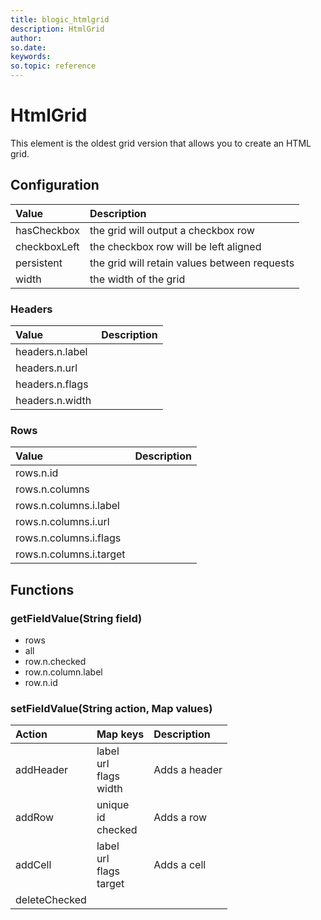 ```yaml
---
title: blogic_htmlgrid
description: HtmlGrid
author:
so.date:
keywords:
so.topic: reference
---
```


# HtmlGrid

This element is the oldest grid version that allows you to create an HTML grid.

## Configuration

| Value         | Description                                  |
|:--------------|:---------------------------------------------|
|  hasCheckbox  | the grid will output a checkbox row          |
|  checkboxLeft | the checkbox row will be left aligned        |
|  persistent   | the grid will retain values between requests |
|  width        | the width of the grid                        |

### Headers

| Value           | Description |
|:----------------|:------------|
| headers.n.label |             |
| headers.n.url   |             |
| headers.n.flags |             |
| headers.n.width |             |

### Rows

| Value                   | Description |
|:------------------------|:------------|
| rows.n.id               |             |
| rows.n.columns          |             |
| rows.n.columns.i.label  |             |
| rows.n.columns.i.url    |             |
| rows.n.columns.i.flags  |             |
| rows.n.columns.i.target |             |

## Functions

### getFieldValue(String field)

* rows
* all
* row.n.checked
* row.n.column.label
* row.n.id

### setFieldValue(String action, Map values)

| Action        | Map keys                           | Description   |
|:--------------|:-----------------------------------|:--------------|
| addHeader     | label<br/>url<br/>flags<br/>width  | Adds a header |
| addRow        | unique<br/>id<br/>checked          | Adds a row    |
| addCell       | label<br/>url<br/>flags<br/>target | Adds a cell   |
| deleteChecked |                                    |               |
